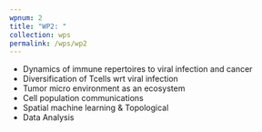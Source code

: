 ```yaml
---
wpnum: 2
title: "WP2: "
collection: wps
permalink: /wps/wp2
---
```



- Dynamics of immune repertoires to viral infection and cancer
- Diversification of Tcells wrt viral infection
- Tumor micro environment as an ecosystem
- Cell population communications
- Spatial machine learning & Topological
- Data Analysis

